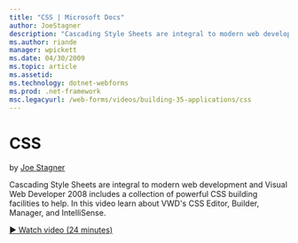 ```yaml
---
title: "CSS | Microsoft Docs"
author: JoeStagner
description: "Cascading Style Sheets are integral to modern web development and Visual Web Developer 2008 includes a collection of powerful CSS building facilities to help..."
ms.author: riande
manager: wpickett
ms.date: 04/30/2009
ms.topic: article
ms.assetid: 
ms.technology: dotnet-webforms
ms.prod: .net-framework
msc.legacyurl: /web-forms/videos/building-35-applications/css
---
```

CSS
====================
by [Joe Stagner](https://github.com/JoeStagner)

Cascading Style Sheets are integral to modern web development and Visual Web Developer 2008 includes a collection of powerful CSS building facilities to help. In this video learn about VWD's CSS Editor, Builder, Manager, and IntelliSense.

[&#9654; Watch video (24 minutes)](https://channel9.msdn.com/Blogs/ASP-NET-Site-Videos/css)